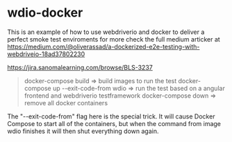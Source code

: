 # wdio-docker

This is an example of how to use webdriverio and docker to deliver a perfect smoke test enviroments
for more check the full medium articker at https://medium.com/@oliverassad/a-dockerized-e2e-testing-with-webdriveio-18ad37802230

https://jira.sanomalearning.com/browse/BLS-3237

> docker-compose build => build images to run the test
> docker-compose up --exit-code-from wdio => run the test based on a angular frontend and webdriverio testframework
> docker-compose down => remove all docker containers

The "--exit-code-from" flag here is the special trick. It will cause Docker Compose to start all of the containers, but when the command from image wdio finishes it will then shut everything down again.
